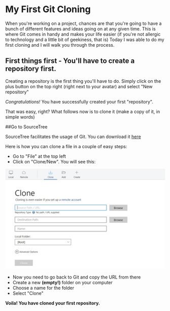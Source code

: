 #  My First Git Cloning

When you're working on a project, chances are that you're going to have a bunch of different features and ideas going on at any given time.
This is where Git comes in handy and makes your life easier (if you're not allergic to technology and a little bit of geekiness, that is)
Today I was able to do my first cloning and I will walk you through the process.

## First things first - You'll have to create a repository first.

Creating a repository is the first thing you'll have to do. Simply click on the plus button on the top right (right next to your avatar) and select "New repository"

*Congratulations!* You have successfully created your first "repository".

That was easy, right? What follows now is to clone it (make a copy of it, in simple words)

##Go to SourceTree

SourceTree facilitates the usage of Git. You can download it [here](https://www.sourcetreeapp.com/)

Here is how you can clone a file in a couple of easy steps:

* Go to "File" at the top left
* Click on "Clone/New". You will see this:

![Source Tree Screenshot](https://github.com/inasimeonovatest/imazingtrial/blob/master/Screenshot1.jpg)

 * Now you need to go back to Git and copy the URL from there
 * Create a new **(empty!)** folder on your computer
 * Choose a name for the folder
 * Select "Clone"

 **Voila! You have cloned your first repository.**
